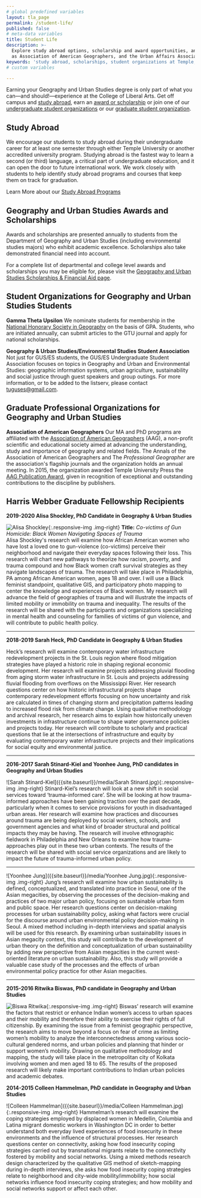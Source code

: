 ```yaml
---
# global predefined variables
layout: tla_page
permalink: /student-life/
published: false
# meta-data variables
title: Student Life
description: >-
  Explore study abroad options, scholarship and award opportunities, and undergraduate and graduate student organizations such 
  as Association of American Geographers, and the Urban Affairs Association at Temple University’s College of Liberal Arts.
keywords: 'study abroad, scholarships, student organizations at Temple, Association of American Geographers, Urban Affairs Association'
# custom variables

---
```

Earning your Geography and Urban Studies degree is only part of what you can—and should!—experience at the College of Liberal Arts. Get off campus and [study abroad](#study-abroad), earn an [award or scholarship](#geography-and-urban-studies-awards-and-scholarships) or join one of our [undergraduate student organizations](#student-organizations-for-geography-and-urban-studies-students) or our [graduate student organization](#graduate-professional-organizations-for-geography-and-urban-studies). 

## Study Abroad
We encourage our students to study abroad during their undergraduate career for at least one semester through either Temple University or another accredited university program. Studying abroad is the fastest way to learn a second (or third) language, a critical part of undergraduate education, and it can open the door to future international work. We work closely with students to help identify study abroad programs and courses that keep them on track for graduation.

Learn More about our [Study Abroad Programs](https://studyabroad.temple.edu/)

## Geography and Urban Studies Awards and Scholarships
Awards and scholarships are presented annually to students from the Department of Geography and Urban Studies (including environmental studies majors) who exhibit academic excellence. Scholarships also take demonstrated financial need into account. 

For a complete list of departmental and college level awards and scholarships you may be eligible for, please visit the [Geography and Urban Studies Scholarships & Financial Aid page](https://www.temple.edu/academics/degree-programs/geography-and-urban-studies-major-la-gus-ba/cla-geography-and-urban-studies-ba-scholarships-financial-aid).

## Student Organizations for Geography and Urban Studies Students
**Gamma Theta Upsilon**
We nominate students for membership in the [National Honorary Society in Geography](https://gammathetaupsilon.org/) on the basis of GPA. Students, who are initiated annually, can submit articles to the GTU journal and apply for national scholarships.

**Geography & Urban Studies/Environmental Studies Student Association**
Not just for GUS/ES students, the GUS/ES Undergraduate Student Association focuses on topics in Geography and Urban and Environmental Studies: geographic information systems, urban agriculture, sustainability and social justice through guest speakers and group outings. For more information, or to be added to the listserv, please contact [tuguses@gmail.com](mailto:tuguses@gmail.com).

## Graduate Professional Organizations for Geography and Urban Studies
**Association of American Geographers**
Our MA and PhD programs are affiliated with the [Association of American Geographers](http://www.aag.org/) (AAG), a non-profit scientific and educational society aimed at advancing the understanding, study and importance of geography and related fields. The Annals of the Association of American Geographers and The _Professional Geographer_ are the association's flagship journals and the organization holds an annual meeting. In 2015, the organization awarded Temple University Press the [AAG Publication Award](https://news.temple.edu/news/2015-12-08/awards-temple-university-press), given in recognition of exceptional and outstanding contributions to the discipline by publishers.

## Harris Webber Graduate Fellowship Recipients
**2019-2020 Alisa Shockley, PhD Candidate in Geography & Urban Studies**<br>

![Alisa Shockley]({{site.baseurl}}/media/resizedalisashockley.jpg){:.responsive-img .img-right}
**Title:** _Co-victims of Gun Homicide: Black Women Navigating Spaces of Trauma_<br>
Alisa Shockley's research will examine how African American women who have lost a loved one to gun-violence (co-victims) perceive their neighborhood and navigate their everyday spaces following their loss. This research will chart new pathways to theorize how racism, poverty, and trauma compound and how Black women craft survival strategies as they navigate landscapes of trauma. The research will take place in Philadelphia, PA among African American women, ages 18 and over. I will use a Black feminist standpoint, qualitative GIS, and participatory photo mapping to center the knowledge and experiences of Black women. My research will advance the field of geographies of trauma and will illustrate the impacts of limited mobility or immobility on trauma and inequality. The results of the research will be shared with the participants and organizations specializing in mental health and counseling for families of victims of gun violence, and will contribute to public health policy. 

___

**2018-2019 Sarah Heck, PhD Candidate in Geography & Urban Studies**<br>

Heck’s research will examine contemporary water infrastructure redevelopment projects in the St. Louis region where flood mitigation strategies have played a historic role in shaping regional economic development. Her research will examine projects addressing pluvial flooding from aging storm water infrastructure in St. Louis and projects addressing fluvial flooding from overflows on the Mississippi River. Her research questions center on how historic infrastructural projects shape contemporary redevelopment efforts focusing on how uncertainty and risk are calculated in times of changing storm and precipitation patterns leading to increased flood risk from climate change. Using qualitative methodology and archival research, her research aims to explain how historically uneven investments in infrastructure continue to shape water governance policies and projects today. Her research will contribute to scholarly and practical questions that lie at the intersections of infrastructure and equity by evaluating contemporary water infrastructure projects and their implications for social equity and environmental justice.

___

**2016-2017 Sarah Stinard-Kiel and Yoonhee Jung, PhD candidates in Geography and Urban Studies**<br>

![Sarah Stinard-Kiel]({{site.baseurl}}/media/Sarah Stinard.jpg){:.responsive-img .img-right}
Stinard-Kiel’s research will look at a new shift in social services toward ‘trauma-informed care’. She will be looking at how trauma-informed approaches have been gaining traction over the past decade, particularly when it comes to service provisions for youth in disadvantaged urban areas. Her research will examine how practices and discourses around trauma are being deployed by social workers, schools, and government agencies and what kind of broader structural and political impacts they may be having. The research will involve ethnographic fieldwork in Philadelphia and New Orleans to examine how trauma-approaches play out in these two urban contexts. The results of the research will be shared with social service organizations and are likely to impact the future of trauma-informed urban policy.

___

![Yoonhee Jung]({{site.baseurl}}/media/Yoonhee Jung.jpg){:.responsive-img .img-right}
Jung’s research will examine how urban sustainability is defined, conceptualized, and translated into practice in Seoul, one of the Asian megacities, by observing the processes of the decision-making and practices of two major urban policy, focusing on sustainable urban form and public space. Her research questions center on decision-making processes for urban sustainability policy, asking what factors were crucial for the discourse around urban environmental policy decision-making in Seoul. A mixed method including in-depth interviews and spatial analysis will be used for this research. By examining urban sustainability issues in Asian megacity context, this study will contribute to the development of urban theory on the definition and conceptualization of urban sustainability by adding new perspective from Asian megacities in the current west-oriented literature on urban sustainability. Also, this study will provide a valuable case study of the processes and the effects of urban environmental policy practice for other Asian megacities.

___

**2015-2016 Ritwika Biswas, PhD candidate in Geography and Urban Studies**<br>

![Biswa Ritwika]({{site.baseurl}}/media/Ritwika.jpeg){:.responsive-img .img-right}
Biswas’ research will examine the factors that restrict or enhance Indian women’s access to urban spaces and their mobility and therefore their ability to exercise their rights of full citizenship. By examining the issue from a feminist geographic perspective, the research aims to move beyond a focus on fear of crime as limiting women’s mobility to analyze the interconnectedness among various socio-cultural gendered norms, and urban policies and planning that hinder or support women’s mobility. Drawing on qualitative methodology and mapping, the study will take place in the metropolitan city of Kolkata involving women and men aged 18 to 65. The results of the proposed research will likely make important contributions to Indian urban policies and academic debates.

**2014-2015 Colleen Hammelman, PhD candidate in Geography and Urban Studies**<br>

![Colleen Hammelman]({{site.baseurl}}/media/Colleen Hammelman.jpg){:.responsive-img .img-right}
Hammelman’s research will examine the coping strategies employed by displaced women in Medellin, Columbia and Latina migrant domestic workers in Washington DC in order to better understand both everyday lived experiences of food insecurity in these environments and the influence of structural processes. Her research questions center on connectivity, asking how food insecurity coping strategies carried out by transnational migrants relate to the connectivity fostered by mobility and social networks. Using a mixed methods research design characterized by the qualitative GIS method of sketch-mapping during in-depth interviews, she asks how food insecurity coping strategies relate to neighborhood and city-wide mobility/immobility; how social networks influence food insecurity coping strategies; and how mobility and social networks support or affect each other.
